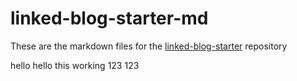 # linked-blog-starter-md
These are the markdown files for the [linked-blog-starter](https://github.com/matthewwong525/linked-blog-starter) repository

hello hello this working 123 123